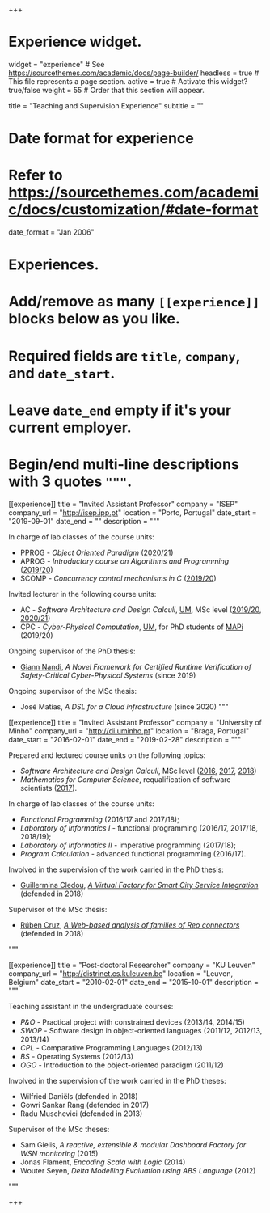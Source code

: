 +++
# Experience widget.
widget = "experience"  # See https://sourcethemes.com/academic/docs/page-builder/
headless = true  # This file represents a page section.
active = true  # Activate this widget? true/false
weight = 55  # Order that this section will appear.

title = "Teaching and Supervision Experience"
subtitle = ""

# Date format for experience
#   Refer to https://sourcethemes.com/academic/docs/customization/#date-format
date_format = "Jan 2006"

# Experiences.
#   Add/remove as many `[[experience]]` blocks below as you like.
#   Required fields are `title`, `company`, and `date_start`.
#   Leave `date_end` empty if it's your current employer.
#   Begin/end multi-line descriptions with 3 quotes `"""`.

[[experience]]
  title = "Invited Assistant Professor"
  company = "ISEP"
  company_url = "http://isep.ipp.pt"
  location = "Porto, Portugal"
  date_start = "2019-09-01"
  date_end = ""
  description = """
<p></p>In charge of lab classes of the course units:<p></p>

  * PPROG - _Object Oriented Paradigm_ ([2020/21](https://www.isep.ipp.pt/Course/Course/26))
  * APROG - _Introductory course on Algorithms and Programming_ ([2019/20](https://www.dei.isep.ipp.pt/~jasm/aprog-mec-EN/))
  * SCOMP - _Concurrency control mechanisms in C_ ([2019/20](https://www.isep.ipp.pt/Course/Course/26))

<p></p>
Invited lecturer in the following course units:
<p></p>

  * AC - _Software Architecture and Design Calculi_, [UM](https://di.uminho.pt), MSc level ([2019/20](https://arca.di.uminho.pt/ac-1920/), [2020/21](https://arca.di.uminho.pt/ac-2021/))
  * CPC - _Cyber-Physical Computation_, [UM](https://di.uminho.pt), for PhD students of [MAPi](http://mapi.map.edu.pt/) (2019/20)

<p></p>
Ongoing supervisor of the PhD thesis:
<p></p>

  * [Giann Nandi](http://www.cister.isep.ipp.pt/people/giann_nandi/), _A Novel Framework for Certified Runtime Verification of Safety-Critical Cyber-Physical Systems_ (since 2019)

<p></p>
Ongoing supervisor of the MSc thesis:
<p></p>

  * José Matias, _A DSL for a Cloud infrastructure_ (since 2020)
  """

[[experience]]
  title = "Invited Assistant Professor"
  company = "University of Minho"
  company_url = "http://di.uminho.pt"
  location = "Braga, Portugal"
  date_start = "2016-02-01"
  date_end = "2019-02-28"
  description = """<p></p>

Prepared and lectured course units on the following topics:

* _Software Architecture and Design Calculi_, MSc level ([2016](http://ac1516.proenca.org), [2017](http://ac1617.proenca.org), [2018](http://arca.di.uminho.pt/ac-1718))
* _Mathematics for Computer Science_, requalification of software scientists ([2017](http://mi1718.proenca.org)).

<p></p>In charge of lab classes of the course units:<p></p>

  - _Functional Programming_ (2016/17 and 2017/18);
  - _Laboratory of Informatics I_ - functional programming (2016/17, 2017/18, 2018/19);
  - _Laboratory of Informatics II_ - imperative programming (2017/18);
  - _Program Calculation_ - advanced functional programming (2016/17).

<p></p>
Involved in the supervision of the work carried in the PhD thesis:
<p></p>

  * [Guillermina Cledou](https://haslab.uminho.pt/mgc/), [_A Virtual Factory for Smart City Service Integration_](https://repositorium.sdum.uminho.pt/bitstream/1822/59068/1/Mar%C3%ADa%20Guillermina%20Cledou.pdf) (defended in 2018)

<p></p>
Supervisor of the MSc thesis:
<p></p>

  * [Rúben Cruz](https://www.linkedin.com/in/rubenamcruz/), [_A Web-based analysis of families of Reo connectors_](http://davinci.di.uminho.pt/publications/ruben-thesis.pdf) (defended in 2018)

  """

[[experience]]
  title = "Post-doctoral Researcher"
  company = "KU Leuven"
  company_url = "http://distrinet.cs.kuleuven.be"
  location = "Leuven, Belgium"
  date_start = "2010-02-01"
  date_end = "2015-10-01"
  description = """<p></p>

Teaching assistant in the undergraduate courses:

* _P&O_ - Practical project with constrained devices (2013/14, 2014/15)
* _SWOP_ - Software design in object-oriented languages (2011/12, 2012/13, 2013/14)
* _CPL_ - Comparative Programming Languages (2012/13)
* _BS_ - Operating Systems (2012/13)
* _OGO_ - Introduction to the object-oriented paradigm (2011/12)

<p></p>
Involved in the supervision of the work carried in the PhD theses:
<p></p>

  - Wilfried Daniëls (defended in 2018)
  - Gowri Sankar Rang (defended in 2017)
  - Radu Muschevici (defended in 2013)

<p></p>
Supervisor of the MSc theses:
<p></p>

  *  Sam Gielis, _A reactive, extensible & modular Dashboard Factory for WSN monitoring_ (2015)
  * Jonas Flament, _Encoding Scala with Logic_ (2014)
  * Wouter Seyen, _Delta Modelling Evaluation using ABS Language_ (2012)

"""

+++
